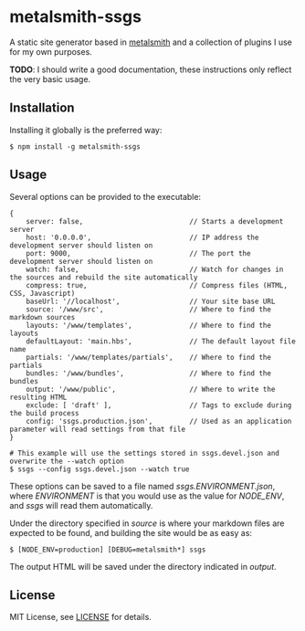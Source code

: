 # metalsmith-ssgs

A static site generator based in [metalsmith][1] and a collection of plugins I use for my own purposes.

**TODO**: I should write a good documentation, these instructions only reflect the very basic usage.

## Installation

Installing it globally is the preferred way:

    $ npm install -g metalsmith-ssgs

## Usage

Several options can be provided to the executable:

    {
        server: false,                          // Starts a development server
        host: '0.0.0.0',                        // IP address the development server should listen on
        port: 9000,                             // The port the development server should listen on
        watch: false,                           // Watch for changes in the sources and rebuild the site automatically
        compress: true,                         // Compress files (HTML, CSS, Javascript)
        baseUrl: '//localhost',                 // Your site base URL
        source: '/www/src',                     // Where to find the markdown sources
        layouts: '/www/templates',              // Where to find the layouts
        defaultLayout: 'main.hbs',              // The default layout file name
        partials: '/www/templates/partials',    // Where to find the partials
        bundles: '/www/bundles',                // Where to find the bundles
        output: '/www/public',                  // Where to write the resulting HTML
        exclude: [ 'draft' ],                   // Tags to exclude during the build process
        config: 'ssgs.production.json',         // Used as an application parameter will read settings from that file
    }

    # This example will use the settings stored in ssgs.devel.json and overwrite the --watch option
    $ ssgs --config ssgs.devel.json --watch true

These options can be saved to a file named *ssgs.ENVIRONMENT.json*, where *ENVIRONMENT* is that you would use as the value for *NODE_ENV*, and *ssgs* will read them automatically.

Under the directory specified in *source* is where your markdown files are expected to be found, and building the site would be as easy as:

    $ [NODE_ENV=production] [DEBUG=metalsmith*] ssgs

The output HTML will be saved under the directory indicated in *output*.

## License

MIT License, see [LICENSE][2] for details.


[1]: https://metalsmith.io/
[2]: https://gitlab.com/ahdiaz/metalsmith-ssgs/-/blob/master/LICENSE.md